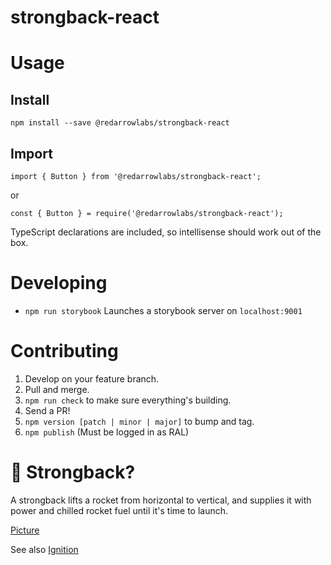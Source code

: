 # strongback-react

# Usage
## Install
`npm install --save @redarrowlabs/strongback-react`
## Import
`import { Button } from '@redarrowlabs/strongback-react';`

or

`const { Button } = require('@redarrowlabs/strongback-react');`

TypeScript declarations are included, so intellisense should work
out of the box. 

# Developing
- `npm run storybook` Launches a storybook server on `localhost:9001`

# Contributing
1. Develop on your feature branch.
1. Pull and merge.
1. `npm run check` to make sure everything's building.
1. Send a PR!
1. `npm version [patch | minor | major]` to bump and tag.
1. `npm publish` (Must be logged in as RAL)

# 🙋 Strongback?
A strongback lifts a rocket from horizontal to vertical, and supplies it with power and chilled rocket fuel until it's time to launch.

[Picture](http://www.spacex.com/sites/spacex/files/crs-3_staticfire.jpg)

See also [Ignition](https://github.com/redarrowlabs/ignition)